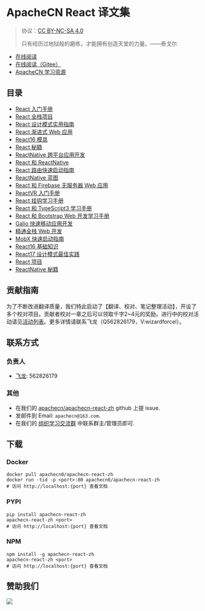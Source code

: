 # ApacheCN React 译文集

> 协议：[CC BY-NC-SA 4.0](http://creativecommons.org/licenses/by-nc-sa/4.0/)
> 
> 只有经历过地狱般的磨练，才能拥有创造天堂的力量。——泰戈尔

* [在线阅读](https://react.apachecn.org)
* [在线阅读（Gitee）](https://apachecn.gitee.io/doc-template/)
* [ApacheCN 学习资源](http://docs.apachecn.org/)

## 目录

+   [React 入门手册](docs/begin-react/SUMMARY.md)
+   [React 全栈项目](docs/full-stk-react-proj/SUMMARY.md)
+   [React 设计模式实用指南](docs/handson-design-ptn-rn/SUMMARY.md)
+   [React 渐进式 Web 应用](docs/prog-web-app-react/SUMMARY.md)
+   [React16 模具](docs/react16-tool/SUMMARY.md)
+   [React 秘籍](docs/react-cb/SUMMARY.md)
+   [ReactNative 跨平台应用开发](docs/react-cross-plat-app-dev-rn/SUMMARY.md)
+   [React 和 ReactNative](docs/react-rn/SUMMARY.md)
+   [React 路由快速启动指南](docs/react-router-quick-start-guide/SUMMARY.md)
+   [ReactNative 蓝图](docs/rn-blueprint/SUMMARY.md)
+   [React 和 Firebase 无服务器 Web 应用](docs/svrless-web-app-react-fb/SUMMARY.md)
+   [ReactVR 入门手册](docs/get-start-rvr/SUMMARY.md)
+   [React 挂钩学习手册](docs/learn-react-hook/SUMMARY.md)
+   [React 和 TypeScript3 学习手册](docs/learn-react-ts3/SUMMARY.md)
+   [React 和 Bootstrap Web 开发学习手册](docs/learn-web-dev-react-boots/SUMMARY.md)
+   [Galio 快速移动应用开发](docs/lightn-fast-mobi-app-dev-galiio/SUMMARY.md)
+   [精通全栈 Web 开发](docs/master-full-stk-react-web-dev/SUMMARY.md)
+   [MobX 快速启动指南](docs/mobx-quick-start-guide/SUMMARY.md)
+   [React16 基础知识](docs/react16-essence/SUMMARY.md)
+   [React17 设计模式最佳实践](docs/react17-design-ptn-best-prac/SUMMARY.md)
+   [React 项目](docs/react-proj/SUMMARY.md)
+   [ReactNative 秘籍](docs/rn-cb-2e/SUMMARY.md)

## 贡献指南

为了不断改进翻译质量，我们特此启动了【翻译、校对、笔记整理活动】，开设了多个校对项目。贡献者校对一章之后可以领取千字2\~4元的奖励。进行中的校对活动请见[活动列表](https://home.apachecn.org/#/docs/activity/docs-activity)。更多详情请联系飞龙（Q562826179，V:wizardforcel）。

## 联系方式

### 负责人

* [飞龙](https://github.com/wizardforcel): 562826179

### 其他

*   在我们的 [apachecn/apachecn-react-zh](https://github.com/apachecn/apachecn-react-zh) github 上提 issue.
*   发邮件到 Email: `apachecn@163.com`.
*   在我们的 [组织学习交流群](http://www.apachecn.org/organization/348.html) 中联系群主/管理员即可.

## 下载

### Docker

```
docker pull apachecn0/apachecn-react-zh
docker run -tid -p <port>:80 apachecn0/apachecn-react-zh
# 访问 http://localhost:{port} 查看文档
```

### PYPI

```
pip install apachecn-react-zh
apachecn-react-zh <port>
# 访问 http://localhost:{port} 查看文档
```

### NPM

```
npm install -g apachecn-react-zh
apachecn-react-zh <port>
# 访问 http://localhost:{port} 查看文档
```

## 赞助我们

![](http://data.apachecn.org/img/about/donate.jpg)
